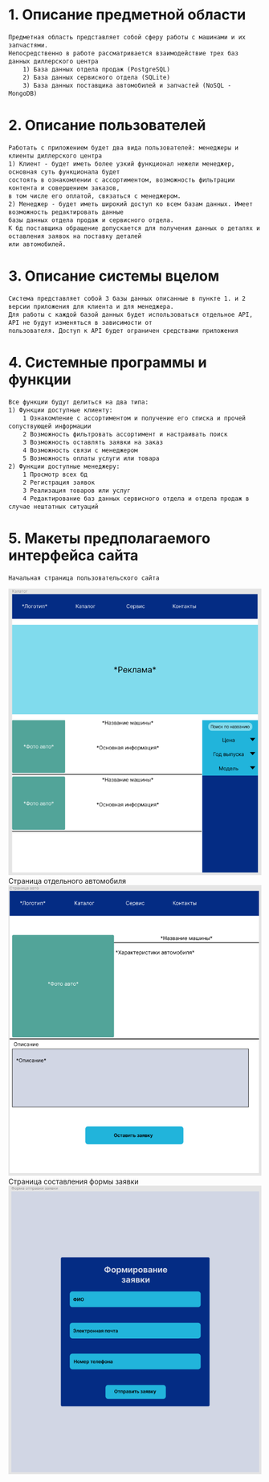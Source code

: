 # 1. Описание предметной области
	Предметная область представляет собой сферу работы с машинами и их запчастями. 
	Непосредственно в работе рассматривается взаимодействие трех баз данных диллерского центра
		1) База данных отдела продаж (PostgreSQL)
		2) База данных сервисного отдела (SQLite)
		3) База данных поставщика автомобилей и запчастей (NoSQL - MongoDB)
# 2. Описание пользователей
	Работать с приложением будет два вида пользователей: менеджеры и клиенты диллерского центра
	1) Клиент - будет иметь более узкий функционал нежели менеджер, основная суть функционала будет
	состоять в ознакомлении с ассортиментом, возможность фильтрации контента и совершением заказов,
	в том числе его оплатой, связаться с менеджером.
	2) Менеджер - будет иметь широкий доступ ко всем базам данных. Имеет возможность редактировать данные
	базы данных отдела продаж и сервисного отдела. 
	К бд поставщика обращение допускается для получения данных о деталях и оставления заявок на поставку деталей
	или автомобилей.


# 3. Описание системы вцелом
	Система представляет собой 3 базы данных описанные в пункте 1. и 2 версии приложения для клиента и для менеджера.
	Для работы с каждой базой данных будет использоваться отдельное API, API не будут изменяться в зависимости от 
	пользователя. Доступ к API будет ограничен средствами приложения

# 4. Системные программы и функции
	Все функции будут делиться на два типа:
	1) Функции доступные клиенту:
		1 Ознакомление с ассортиментом и получение его списка и прочей сопуствующей информации
		2 Возможность фильтровать ассортимент и настраивать поиск
		3 Возможность оставлять заявки на заказ
		4 Возможность связи с менеджером
		5 Возможность оплаты услуги или товара
	2) Функции доступные менеджеру:
		1 Просмотр всех бд
		2 Регистрация заявок
		3 Реализация товаров или услуг
		4 Редактирование баз данных сервисного отдела и отдела продаж в случае нештатных ситуаций

# 5. Макеты предполагаемого интерфейса сайта
	Начальная страница пользовательского сайта
![Страница каталога](https://github.com/EnemySharkOfficial/DMS/blob/main/Lab%201/Site/Site%20layout/Catalog_page.png)
	Страница отдельного автомобиля
![Страница каталога](https://github.com/EnemySharkOfficial/DMS/blob/main/Lab%201/Site/Site%20layout/Car_page.png)
	Страница составления формы заявки
![Страница каталога](https://github.com/EnemySharkOfficial/DMS/blob/main/Lab%201/Site/Site%20layout/Form_page.png)
